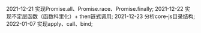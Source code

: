 2021-12-21 实现Promise.all、Promise.race、Promise.finally;
2021-12-22 实现不定层函数（函数科里化）+ then链式调用;
2021-12-23 分析core-js目录结构;
2022-01-07 实现apply、call、bind;
